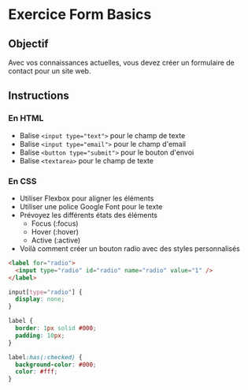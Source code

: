 # Exercice Form Basics

## Objectif

Avec vos connaissances actuelles, vous devez créer un formulaire de contact pour un site web.

## Instructions

### En HTML

- Balise `<input type="text">` pour le champ de texte
- Balise `<input type="email">` pour le champ d'email
- Balise `<button type="submit">` pour le bouton d'envoi
- Balise `<textarea>` pour le champ de texte

### En CSS

- Utiliser Flexbox pour aligner les éléments
- Utiliser une police Google Font pour le texte
- Prévoyez les différents états des éléments
  - Focus (:focus)
  - Hover (:hover)
  - Active (:active)
- Voilà comment créer un bouton radio avec des styles personnalisés

```html
<label for="radio">
  <input type="radio" id="radio" name="radio" value="1" />
</label>
```

```css
input[type="radio"] {
  display: none;
}

label {
  border: 1px solid #000;
  padding: 10px;
}

label:has(:checked) {
  background-color: #000;
  color: #fff;
}
```
